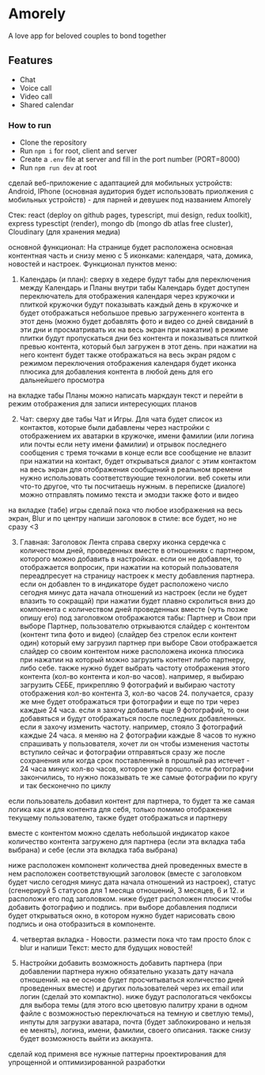 # Amorely
A love app for beloved couples to bond together

## Features
- Chat
- Voice call
- Video call
- Shared calendar

### How to run
- Clone the repository
- Run `npm i` for root, client and server
- Create a `.env` file at server and fill in the port number (PORT=8000)
- Run `npm run dev` at root


сделай веб-приложение с адаптацией для мобильных устройств: Android, IPhone (основная аудитория будет использовать приолжения с мобильных устройств) - для парней и девушек под названием Amorely

Стек: react (deploy on github pages, typescript, mui design, redux toolkit), express typesctipt (render), mongo db (mongo db atlas free cluster), Cloudinary (для хранения медиа)

основной функционал:
На странице будет расположена основная контентная часть и снизу меню с 5 иконками: календаря, чата, домика, новостей и настроек. Функционал пунктов меню:
1) Календарь (и план): сверху в хедере будут табы для переключения между Календарь и Планы
внутри табы Календарь будет доступен переключатель для отображения календаря через кружочки и плиткой
кружочки будут показывать каждый день в кружочке и будет отображаться небольшое превью загруженнего контента в этот день (можно будет добавлять фото и видео со дней свиданий в эти дни и просматривать их на весь экран при нажатии)
в режиме плитки будут пропускаться дни без контента и показываться плиткой превью контента, который был загружен в этот день. при нажатии на него контент будет также отображаться на весь экран
рядом с режимом переключения отображения календаря будет иконка плюсика для добавления контента в любой день для его дальнейшего просмотра

на вкладке табы Планы можно написать маркдаун текст и перейти в режим отображения для записи интересующих планов

2) Чат: сверху две табы Чат и Игры. Для чата будет список из контактов, которые были дабавлены через настройки с отображением их аватарки в кружочке, имени фамилии (или логина или почты если нету имени фамилии) и отрывок последнего сообщения с тремя точками в конце если все сообщение не влазит
при нажатии на контакт, будет открываться диалог с этим контактом на весь экран
для отображения сообщений в реальном времени нужно использовать соответствующие технологии. веб сокеты или что-то другое, что ты посчитаешь нужным. в переписке (диалоге) можно отправлять помимо текста и эмодзи также фото и видео

на вкладке (табе) игры сделай пока что любое изображения на весь экран, Blur и по центру напиши заголовок в стиле: все будет, но не сразу <3

3) Главная: Заголовок Лента справа сверху иконка сердечка с количеством дней, проведенных вместе в отношениях с партнером, которого можно добавить в настройках. если он не добавлен, то отображается вопросик, при нажатии на который пользователя переадпресует на страницу настроек к месту добавления партнера. если он добавлен то в индикаторе будет расположено число сегодня минус дата начала отношений из настроек (если не будет влазить то сокращай) при нажатии будет плавно скролиться вниз до компонента с количеством дней проведенных вместе (чуть позже опишу его)
под заголовком отображаются табы: Партнер и Свои
при выборе Партнер, пользователю отркываются слайдер с контентом (контент типа фото и видео) (слайдер без стрелок если контент один) который ему загрузил партнер
при выборе Свои отображается слайдер со своим контентом
ниже расположена иконка плюсика при нажатии на который можно загрузить контент либо партнеру, либо себе. также нужно будет выбрать частоту отображения этого контента (кол-во контента и кол-во часов). например, я выбираю загрузить СЕБЕ, прикрепляю 9 фотографий и выбираю частоту отображения кол-во контента 3, кол-во часов 24. получается, сразу же мне будет отображаться три фотографии и еще по три через каждые 24 часа.
если я захочу добавить еще 9 фотографий, то они добавяться и будут отображаться после последних добавленных.
если я захочу изменить частоту. например, стояло 3 фотографий каждые 24 часа. я меняю на 2 фотографии каждые 8 часов то нужно спрашивать у пользователя, хочет ли он чтобы изменения частоты вступило сейчас и фотографии отправяться сразу же после сохранения или когда срок поставленный в прошлый раз истечет - 24 часа минус кол-во часов, которое уже прошло.
если фотографии закончились, то нужно показывать те же самые фотографии по кругу и так бесконечно по циклу

если пользователь добавил контент для партнера, то будет та же самая логика как и для контента для себя, только помимо отображения текущему пользователю, также будет отображаться и партнеру

вместе с контентом можно сделать небольшой индикатор какое количество контента загружено для партнера (если эта вкладка таба выбрана) и себе (если эта вкладка таба выбрана)

ниже расположен компонент количества дней проведенных вместе
в нем расположен соответствующий заголовок (вместе с заголовком будет число сегодня минус дата начала отношений из настроек), статус (сгенерируй 5 статусов для 1 месяца отношений, 3 месяцев, 6 и 12. и расположи его под заголовком.
ниже будет расположен плюсик чтобы добавить фотографию и подпись. при выборе добавления подписи будет открываться окно, в котором нужно будет нарисовать свою подпись и она отобразиться в компоненте.

4) четвертая вкладка - Новости. размести пока что там просто блок с blur и напиши Текст: место для будущих новостей!

5) Настройки
добавить возможность добавить партнера (при добавлении партнера нужно обязательно указать дату начала отношений. на ее основе будет просчитываться количество дней проведенных вместе) и других пользователей через их email или логин (сделай это компактно). ниже будут распологаться чекбоксы для выбора темы (для этого всю цветовую палитру храни в одном файле с возможностью переключаться на темную и светлую темы), инпуты для загрузки аватара, почта (будет заблокировано и нельзя ее менять), логина, имени, фамилии, своего описания.
также снизу будет возможность выйти из аккаунта.

сделай код применя все нужные паттерны проектирования для упрощенной и оптимизированной разработки